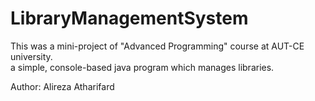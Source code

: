 # LibraryManagementSystem
This was a mini-project of "Advanced Programming" course at AUT-CE university.<br>a simple, console-based java program which manages libraries.

Author: Alireza Atharifard
